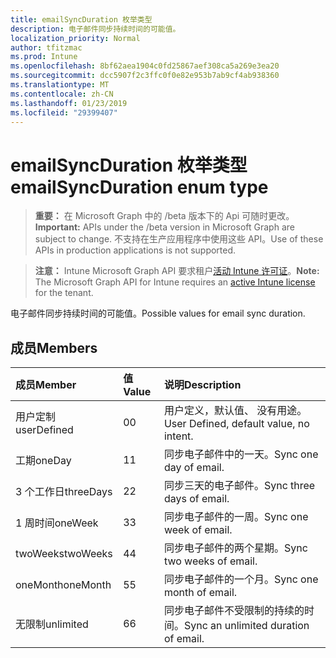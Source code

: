 ```yaml
---
title: emailSyncDuration 枚举类型
description: 电子邮件同步持续时间的可能值。
localization_priority: Normal
author: tfitzmac
ms.prod: Intune
ms.openlocfilehash: 8bf62aea1904c0fd25867aef308ca5a269e3ea20
ms.sourcegitcommit: dcc5907f2c3ffc0f0e82e953b7ab9cf4ab938360
ms.translationtype: MT
ms.contentlocale: zh-CN
ms.lasthandoff: 01/23/2019
ms.locfileid: "29399407"
---
```

# <a name="emailsyncduration-enum-type"></a><span data-ttu-id="5a33a-103">emailSyncDuration 枚举类型</span><span class="sxs-lookup"><span data-stu-id="5a33a-103">emailSyncDuration enum type</span></span>

> <span data-ttu-id="5a33a-104">**重要：** 在 Microsoft Graph 中的 /beta 版本下的 Api 可随时更改。</span><span class="sxs-lookup"><span data-stu-id="5a33a-104">**Important:** APIs under the /beta version in Microsoft Graph are subject to change.</span></span> <span data-ttu-id="5a33a-105">不支持在生产应用程序中使用这些 API。</span><span class="sxs-lookup"><span data-stu-id="5a33a-105">Use of these APIs in production applications is not supported.</span></span>

> <span data-ttu-id="5a33a-106">**注意：** Intune Microsoft Graph API 要求租户[活动 Intune 许可证](https://go.microsoft.com/fwlink/?linkid=839381)。</span><span class="sxs-lookup"><span data-stu-id="5a33a-106">**Note:** The Microsoft Graph API for Intune requires an [active Intune license](https://go.microsoft.com/fwlink/?linkid=839381) for the tenant.</span></span>

<span data-ttu-id="5a33a-107">电子邮件同步持续时间的可能值。</span><span class="sxs-lookup"><span data-stu-id="5a33a-107">Possible values for email sync duration.</span></span>

## <a name="members"></a><span data-ttu-id="5a33a-108">成员</span><span class="sxs-lookup"><span data-stu-id="5a33a-108">Members</span></span>
|<span data-ttu-id="5a33a-109">成员</span><span class="sxs-lookup"><span data-stu-id="5a33a-109">Member</span></span>|<span data-ttu-id="5a33a-110">值</span><span class="sxs-lookup"><span data-stu-id="5a33a-110">Value</span></span>|<span data-ttu-id="5a33a-111">说明</span><span class="sxs-lookup"><span data-stu-id="5a33a-111">Description</span></span>|
|:---|:---|:---|
|<span data-ttu-id="5a33a-112">用户定制</span><span class="sxs-lookup"><span data-stu-id="5a33a-112">userDefined</span></span>|<span data-ttu-id="5a33a-113">0</span><span class="sxs-lookup"><span data-stu-id="5a33a-113">0</span></span>|<span data-ttu-id="5a33a-114">用户定义，默认值、 没有用途。</span><span class="sxs-lookup"><span data-stu-id="5a33a-114">User Defined, default value, no intent.</span></span>|
|<span data-ttu-id="5a33a-115">工期</span><span class="sxs-lookup"><span data-stu-id="5a33a-115">oneDay</span></span>|<span data-ttu-id="5a33a-116">1</span><span class="sxs-lookup"><span data-stu-id="5a33a-116">1</span></span>|<span data-ttu-id="5a33a-117">同步电子邮件中的一天。</span><span class="sxs-lookup"><span data-stu-id="5a33a-117">Sync one day of email.</span></span>|
|<span data-ttu-id="5a33a-118">3 个工作日</span><span class="sxs-lookup"><span data-stu-id="5a33a-118">threeDays</span></span>|<span data-ttu-id="5a33a-119">2</span><span class="sxs-lookup"><span data-stu-id="5a33a-119">2</span></span>|<span data-ttu-id="5a33a-120">同步三天的电子邮件。</span><span class="sxs-lookup"><span data-stu-id="5a33a-120">Sync three days of email.</span></span>|
|<span data-ttu-id="5a33a-121">1 周时间</span><span class="sxs-lookup"><span data-stu-id="5a33a-121">oneWeek</span></span>|<span data-ttu-id="5a33a-122">3</span><span class="sxs-lookup"><span data-stu-id="5a33a-122">3</span></span>|<span data-ttu-id="5a33a-123">同步电子邮件的一周。</span><span class="sxs-lookup"><span data-stu-id="5a33a-123">Sync one week of email.</span></span>|
|<span data-ttu-id="5a33a-124">twoWeeks</span><span class="sxs-lookup"><span data-stu-id="5a33a-124">twoWeeks</span></span>|<span data-ttu-id="5a33a-125">4</span><span class="sxs-lookup"><span data-stu-id="5a33a-125">4</span></span>|<span data-ttu-id="5a33a-126">同步电子邮件的两个星期。</span><span class="sxs-lookup"><span data-stu-id="5a33a-126">Sync two weeks of email.</span></span>|
|<span data-ttu-id="5a33a-127">oneMonth</span><span class="sxs-lookup"><span data-stu-id="5a33a-127">oneMonth</span></span>|<span data-ttu-id="5a33a-128">5</span><span class="sxs-lookup"><span data-stu-id="5a33a-128">5</span></span>|<span data-ttu-id="5a33a-129">同步电子邮件的一个月。</span><span class="sxs-lookup"><span data-stu-id="5a33a-129">Sync one month of email.</span></span>|
|<span data-ttu-id="5a33a-130">无限制</span><span class="sxs-lookup"><span data-stu-id="5a33a-130">unlimited</span></span>|<span data-ttu-id="5a33a-131">6</span><span class="sxs-lookup"><span data-stu-id="5a33a-131">6</span></span>|<span data-ttu-id="5a33a-132">同步电子邮件不受限制的持续的时间。</span><span class="sxs-lookup"><span data-stu-id="5a33a-132">Sync an unlimited duration of email.</span></span>|




